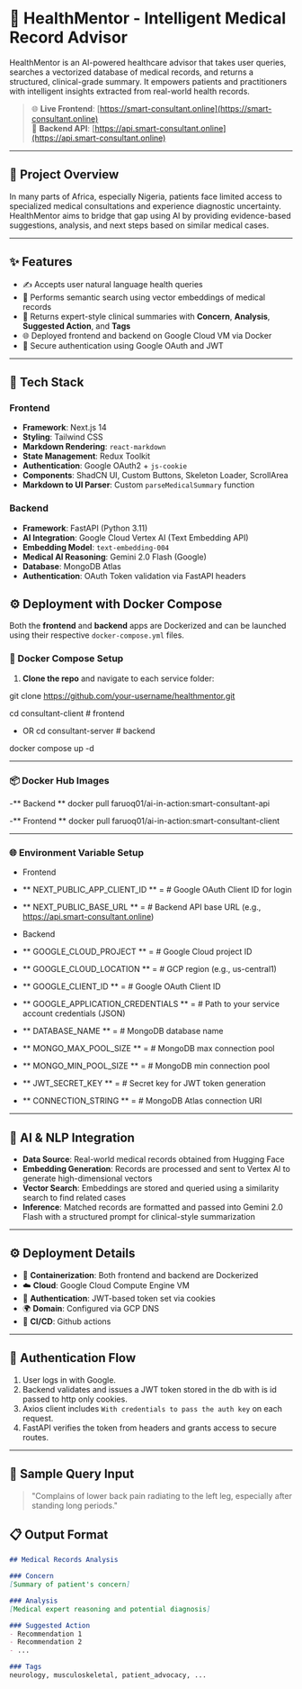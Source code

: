 # 🧠 HealthMentor - Intelligent Medical Record Advisor

HealthMentor is an AI-powered healthcare advisor that takes user queries, searches a vectorized database of medical records, and returns a structured, clinical-grade summary. It empowers patients and practitioners with intelligent insights extracted from real-world health records.

> 🌐 **Live Frontend**: [https://smart-consultant.online](https://smart-consultant.online)  
> 🔗 **Backend API**: [https://api.smart-consultant.online](https://api.smart-consultant.online)

---

## 🚀 Project Overview

In many parts of Africa, especially Nigeria, patients face limited access to specialized medical consultations and experience diagnostic uncertainty. HealthMentor aims to bridge that gap using AI by providing evidence-based suggestions, analysis, and next steps based on similar medical cases.

---

## ✨ Features

- ✍️ Accepts user natural language health queries
- 🧬 Performs semantic search using vector embeddings of medical records
- 📄 Returns expert-style clinical summaries with **Concern**, **Analysis**, **Suggested Action**, and **Tags**
- 🌐 Deployed frontend and backend on Google Cloud VM via Docker
- 🔐 Secure authentication using Google OAuth and JWT

---

## 🧱 Tech Stack

### Frontend
- **Framework**: Next.js 14
- **Styling**: Tailwind CSS
- **Markdown Rendering**: `react-markdown`
- **State Management**: Redux Toolkit
- **Authentication**: Google OAuth2 + `js-cookie`
- **Components**: ShadCN UI, Custom Buttons, Skeleton Loader, ScrollArea
- **Markdown to UI Parser**: Custom `parseMedicalSummary` function

### Backend
- **Framework**: FastAPI (Python 3.11)
- **AI Integration**: Google Cloud Vertex AI (Text Embedding API)
- **Embedding Model**: `text-embedding-004`
- **Medical AI Reasoning**: Gemini 2.0 Flash (Google)
- **Database**: MongoDB Atlas
- **Authentication**: OAuth Token validation via FastAPI headers

## ⚙️ Deployment with Docker Compose

Both the **frontend** and **backend** apps are Dockerized and can be launched using their respective `docker-compose.yml` files.

### 🐳 Docker Compose Setup

1. **Clone the repo** and navigate to each service folder:


git clone https://github.com/your-username/healthmentor.git

cd consultant-client   # frontend
- OR
cd consultant-server   # backend

docker compose up -d

---

### 📦 Docker Hub Images

-** Backend
** docker pull faruoq01/ai-in-action:smart-consultant-api

-** Frontend
** docker pull faruoq01/ai-in-action:smart-consultant-client

---

### 🌐 Environment Variable Setup

- Frontend

- ** NEXT_PUBLIC_APP_CLIENT_ID ** =        # Google OAuth Client ID for login
- ** NEXT_PUBLIC_BASE_URL ** =            # Backend API base URL (e.g., https://api.smart-consultant.online)

- Backend

- ** GOOGLE_CLOUD_PROJECT ** =            # Google Cloud project ID
- ** GOOGLE_CLOUD_LOCATION ** =           # GCP region (e.g., us-central1)
- ** GOOGLE_CLIENT_ID ** =                # Google OAuth Client ID
- ** GOOGLE_APPLICATION_CREDENTIALS ** =  # Path to your service account credentials (JSON)
- ** DATABASE_NAME ** =                   # MongoDB database name
- ** MONGO_MAX_POOL_SIZE ** =             # MongoDB max connection pool
- ** MONGO_MIN_POOL_SIZE ** =             # MongoDB min connection pool
- ** JWT_SECRET_KEY ** =                  # Secret key for JWT token generation
- ** CONNECTION_STRING ** =               # MongoDB Atlas connection URI

---

## 🧠 AI & NLP Integration

- **Data Source**: Real-world medical records obtained from Hugging Face
- **Embedding Generation**: Records are processed and sent to Vertex AI to generate high-dimensional vectors
- **Vector Search**: Embeddings are stored and queried using a similarity search to find related cases
- **Inference**: Matched records are formatted and passed into Gemini 2.0 Flash with a structured prompt for clinical-style summarization

---

## ⚙️ Deployment Details

- 🔧 **Containerization**: Both frontend and backend are Dockerized
- ☁️ **Cloud**: Google Cloud Compute Engine VM
- 🔐 **Authentication**: JWT-based token set via cookies
- 🌍 **Domain**: Configured via GCP DNS
- 🔁 **CI/CD**: Github actions

---

## 🔐 Authentication Flow

1. User logs in with Google.
2. Backend validates and issues a JWT token stored in the db with is id passed to http only cookies.
3. Axios client includes `With credentials to pass the auth key` on each request.
4. FastAPI verifies the token from headers and grants access to secure routes.

---

## 🧪 Sample Query Input

> "Complains of lower back pain radiating to the left leg, especially after standing long periods."

## 📋 Output Format

```markdown
## Medical Records Analysis

### Concern
[Summary of patient's concern]

### Analysis
[Medical expert reasoning and potential diagnosis]

### Suggested Action
- Recommendation 1
- Recommendation 2
- ...

### Tags
neurology, musculoskeletal, patient_advocacy, ...


